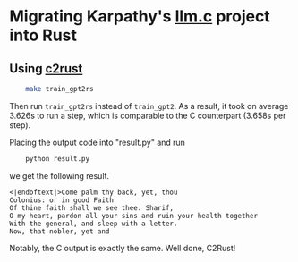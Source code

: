 # Migrating Karpathy's [llm.c](https://github.com/karpathy/llm.c) project into Rust

## Using [c2rust](https://github.com/immunant)

```bash
	make train_gpt2rs
```

Then run `train_gpt2rs` instead of `train_gpt2`. As a result, it took on average 3.626s to 
run a step, which is comparable to the C counterpart (3.658s per step). 

Placing the output code into "result.py" and run

```bash
    python result.py
```
we get the following result.

```
<|endoftext|>Come palm thy back, yet, thou
Colonius: or in good Faith
Of thine faith shall we see thee. Sharif,
O my heart, pardon all your sins and ruin your health together
With the general, and sleep with a letter.
Now, that nobler, yet and
```

Notably, the C output is exactly the same. Well done, C2Rust!
